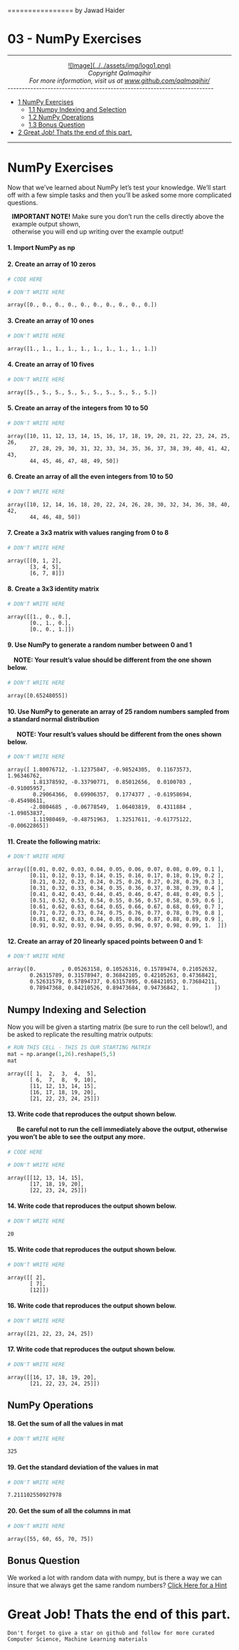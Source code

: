 ================
by Jawad Haider
# **03 - NumPy Exercises**

------------------------------------------------------------------------
<center>
<a href=''>![Image](../../assets/img/logo1.png)</a>
</center>
<center>
<em>Copyright Qalmaqihir</em>
</center>
<center>
<em>For more information, visit us at
<a href='http://www.github.com/qalmaqihir/'>www.github.com/qalmaqihir/</a></em>
</center>
------------------------------------------------------------------------

- <a href="#numpy-exercises" id="toc-numpy-exercises"><span
  class="toc-section-number">1</span> NumPy Exercises</a>
  - <a href="#numpy-indexing-and-selection"
    id="toc-numpy-indexing-and-selection"><span
    class="toc-section-number">1.1</span> Numpy Indexing and Selection</a>
  - <a href="#numpy-operations" id="toc-numpy-operations"><span
    class="toc-section-number">1.2</span> NumPy Operations</a>
  - <a href="#bonus-question" id="toc-bonus-question"><span
    class="toc-section-number">1.3</span> Bonus Question</a>
- <a href="#great-job-thats-the-end-of-this-part."
  id="toc-great-job-thats-the-end-of-this-part."><span
  class="toc-section-number">2</span> Great Job! Thats the end of this
  part.</a>
--------------------------------------------------------------------- 

# NumPy Exercises

Now that we’ve learned about NumPy let’s test your knowledge. We’ll
start off with a few simple tasks and then you’ll be asked some more
complicated questions.

<div class="alert alert-danger" style="margin: 10px">

<strong>IMPORTANT NOTE!</strong> Make sure you don’t run the cells
directly above the example output shown, <br>otherwise you will end up
writing over the example output!

</div>

#### 1. Import NumPy as np

#### 2. Create an array of 10 zeros

``` python
# CODE HERE
```

``` python
# DON'T WRITE HERE
```

    array([0., 0., 0., 0., 0., 0., 0., 0., 0., 0.])

#### 3. Create an array of 10 ones

``` python
# DON'T WRITE HERE
```

    array([1., 1., 1., 1., 1., 1., 1., 1., 1., 1.])

#### 4. Create an array of 10 fives

``` python
# DON'T WRITE HERE
```

    array([5., 5., 5., 5., 5., 5., 5., 5., 5., 5.])

#### 5. Create an array of the integers from 10 to 50

``` python
# DON'T WRITE HERE
```

    array([10, 11, 12, 13, 14, 15, 16, 17, 18, 19, 20, 21, 22, 23, 24, 25, 26,
           27, 28, 29, 30, 31, 32, 33, 34, 35, 36, 37, 38, 39, 40, 41, 42, 43,
           44, 45, 46, 47, 48, 49, 50])

#### 6. Create an array of all the even integers from 10 to 50

``` python
# DON'T WRITE HERE
```

    array([10, 12, 14, 16, 18, 20, 22, 24, 26, 28, 30, 32, 34, 36, 38, 40, 42,
           44, 46, 48, 50])

#### 7. Create a 3x3 matrix with values ranging from 0 to 8

``` python
# DON'T WRITE HERE
```

    array([[0, 1, 2],
           [3, 4, 5],
           [6, 7, 8]])

#### 8. Create a 3x3 identity matrix

``` python
# DON'T WRITE HERE
```

    array([[1., 0., 0.],
           [0., 1., 0.],
           [0., 0., 1.]])

#### 9. Use NumPy to generate a random number between 0 and 1<br><br> NOTE: Your result’s value should be different from the one shown below.

``` python
# DON'T WRITE HERE
```

    array([0.65248055])

#### 10. Use NumPy to generate an array of 25 random numbers sampled from a standard normal distribution<br><br>  NOTE: Your result’s values should be different from the ones shown below.

``` python
# DON'T WRITE HERE
```

    array([ 1.80076712, -1.12375847, -0.98524305,  0.11673573,  1.96346762,
            1.81378592, -0.33790771,  0.85012656,  0.0100703 , -0.91005957,
            0.29064366,  0.69906357,  0.1774377 , -0.61958694, -0.45498611,
           -2.0804685 , -0.06778549,  1.06403819,  0.4311884 , -1.09853837,
            1.11980469, -0.48751963,  1.32517611, -0.61775122, -0.00622865])

#### 11. Create the following matrix:

``` python
# DON'T WRITE HERE
```

    array([[0.01, 0.02, 0.03, 0.04, 0.05, 0.06, 0.07, 0.08, 0.09, 0.1 ],
           [0.11, 0.12, 0.13, 0.14, 0.15, 0.16, 0.17, 0.18, 0.19, 0.2 ],
           [0.21, 0.22, 0.23, 0.24, 0.25, 0.26, 0.27, 0.28, 0.29, 0.3 ],
           [0.31, 0.32, 0.33, 0.34, 0.35, 0.36, 0.37, 0.38, 0.39, 0.4 ],
           [0.41, 0.42, 0.43, 0.44, 0.45, 0.46, 0.47, 0.48, 0.49, 0.5 ],
           [0.51, 0.52, 0.53, 0.54, 0.55, 0.56, 0.57, 0.58, 0.59, 0.6 ],
           [0.61, 0.62, 0.63, 0.64, 0.65, 0.66, 0.67, 0.68, 0.69, 0.7 ],
           [0.71, 0.72, 0.73, 0.74, 0.75, 0.76, 0.77, 0.78, 0.79, 0.8 ],
           [0.81, 0.82, 0.83, 0.84, 0.85, 0.86, 0.87, 0.88, 0.89, 0.9 ],
           [0.91, 0.92, 0.93, 0.94, 0.95, 0.96, 0.97, 0.98, 0.99, 1.  ]])

#### 12. Create an array of 20 linearly spaced points between 0 and 1:

``` python
# DON'T WRITE HERE
```

    array([0.        , 0.05263158, 0.10526316, 0.15789474, 0.21052632,
           0.26315789, 0.31578947, 0.36842105, 0.42105263, 0.47368421,
           0.52631579, 0.57894737, 0.63157895, 0.68421053, 0.73684211,
           0.78947368, 0.84210526, 0.89473684, 0.94736842, 1.        ])

## Numpy Indexing and Selection

Now you will be given a starting matrix (be sure to run the cell
below!), and be asked to replicate the resulting matrix outputs:

``` python
# RUN THIS CELL - THIS IS OUR STARTING MATRIX
mat = np.arange(1,26).reshape(5,5)
mat
```

    array([[ 1,  2,  3,  4,  5],
           [ 6,  7,  8,  9, 10],
           [11, 12, 13, 14, 15],
           [16, 17, 18, 19, 20],
           [21, 22, 23, 24, 25]])

#### 13. Write code that reproduces the output shown below.<br><br>  Be careful not to run the cell immediately above the output, otherwise you won’t be able to see the output any more.

``` python
# CODE HERE
```

``` python
# DON'T WRITE HERE
```

    array([[12, 13, 14, 15],
           [17, 18, 19, 20],
           [22, 23, 24, 25]])

#### 14. Write code that reproduces the output shown below.

``` python
# DON'T WRITE HERE
```

    20

#### 15. Write code that reproduces the output shown below.

``` python
# DON'T WRITE HERE
```

    array([[ 2],
           [ 7],
           [12]])

#### 16. Write code that reproduces the output shown below.

``` python
# DON'T WRITE HERE
```

    array([21, 22, 23, 24, 25])

#### 17. Write code that reproduces the output shown below.

``` python
# DON'T WRITE HERE
```

    array([[16, 17, 18, 19, 20],
           [21, 22, 23, 24, 25]])

## NumPy Operations

#### 18. Get the sum of all the values in mat

``` python
# DON'T WRITE HERE
```

    325

#### 19. Get the standard deviation of the values in mat

``` python
# DON'T WRITE HERE
```

    7.211102550927978

#### 20. Get the sum of all the columns in mat

``` python
# DON'T WRITE HERE
```

    array([55, 60, 65, 70, 75])

## Bonus Question

We worked a lot with random data with numpy, but is there a way we can
insure that we always get the same random numbers? [Click Here for a
Hint](https://www.google.com/search?q=numpy+random+seed&rlz=1C1CHBF_enUS747US747&oq=numpy+random+seed&aqs=chrome..69i57j69i60j0l4.2087j0j7&sourceid=chrome&ie=UTF-8)

# Great Job! Thats the end of this part.

`Don't forget to give a star on github and follow for more curated Computer Science, Machine Learning materials`
